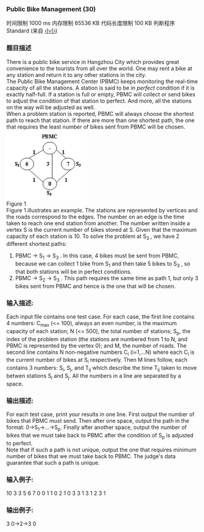 ### Public Bike Management (30)

时间限制 1000 ms 内存限制 65536 KB 代码长度限制 100 KB 判断程序 Standard (来自 [小小](https://www.nowcoder.com/profile/59))

### **题目描述**

There is a public bike service in Hangzhou City which provides great convenience to the tourists from all over the world.  One may rent a bike at any station and return it to any other stations in the city.  
 The Public Bike Management Center (PBMC) keeps monitoring the real-time capacity of all the stations.  A station is said to be in _perfect_ condition if it is exactly half-full.  If a station is full or empty, PBMC will collect or send bikes to adjust the condition of that station to perfect.  And more, all the stations on the way will be adjusted as well.   
 When a problem station is reported, PBMC will always choose the shortest path to reach that station.  If there are more than one shortest path, the one that requires the least number of bikes sent from PBMC will be chosen.  
 ![](res/01.最短路径.assets/805592_1434175901517_1018.jpg)   
 Figure 1  
 Figure 1 illustrates an example.  The stations are represented by vertices and the roads correspond to the edges.  The number on an edge is the time taken to reach one end station from another.  The number written inside a vertex S is the current number of bikes stored at S. Given that the maximum capacity of each station is 10.  To solve the problem at S<sub>3</sub> , we have 2 different shortest paths:  
 1. PBMC -> S<sub>1</sub> -> S<sub>3</sub> .  In this case, 4 bikes must be sent from PBMC, because we can collect 1 bike from S<sub>1</sub> and then take 5 bikes to S<sub>3</sub> , so that both stations will be in perfect conditions.  
 2. PBMC -> S<sub>2</sub> -> S<sub>3</sub> .  This path requires the same time as path 1, but only 3 bikes sent from PBMC and hence is the one that will be chosen.

  

### **输入描述:**

Each input file contains one test case.  For each case, the first line contains 4 numbers: C<sub>max</sub> (<= 100), always an even number, is the maximum capacity of each station; N (<= 500), the total number of stations; S<sub>p</sub>, the index of the problem station (the stations are numbered from 1 to N, and PBMC is represented by the vertex 0); and M, the number of roads.  The second line contains N non-negative numbers C<sub>i</sub> (i=1,...N) where each  C<sub>i</sub> is the current number of bikes at S<sub>i</sub> respectively.  Then M lines follow, each contains 3 numbers: S<sub>i</sub>, S<sub>j</sub>, and T<sub>ij</sub> which describe the time T<sub>ij</sub> taken to move betwen stations S<sub>i</sub> and S<sub>j</sub>.  All the numbers in a line are separated by a space.

  


### **输出描述:**

For each test case, print your results in one line.  First output the number of bikes that PBMC must send.  Then after one space, output the path in the format: 0->S<sub>1</sub>\->...->S<sub>p</sub>.  Finally after another space, output the number of bikes that we must take back to PBMC after the condition of S<sub>p</sub> is adjusted to perfect.  
Note that if such a path is not unique, output the one that requires minimum number of bikes that we must take back to PBMC.  The judge's data guarantee that such a path is unique.

  

### **输入例子:**

10 3 3 5
6 7 0
0 1 1
0 2 1
0 3 3
1 3 1
2 3 1

  

### **输出例子:**

3 0->2->3 0